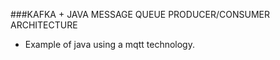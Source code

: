 ###KAFKA + JAVA MESSAGE QUEUE PRODUCER/CONSUMER ARCHITECTURE


+ Example of java using a mqtt technology.
